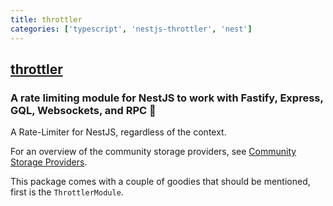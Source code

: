 ```yaml
---
title: throttler
categories: ['typescript', 'nestjs-throttler', 'nest']
---
```

## [throttler](https://github.com/nestjs/throttler)

### A rate limiting module for NestJS to work with Fastify, Express, GQL, Websockets, and RPC 🧭 


A Rate-Limiter for NestJS, regardless of the context.

For an overview of the community storage providers, see [Community Storage Providers](#community-storage-providers).

This package comes with a couple of goodies that should be mentioned, first is the `ThrottlerModule`.
